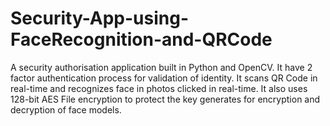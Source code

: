 # Security-App-using-FaceRecognition-and-QRCode
A security authorisation application built in Python and OpenCV. It have 2 factor authentication process for validation of identity. It scans QR Code in real-time and recognizes face in photos clicked in real-time.
It also uses 128-bit AES File encryption to protect the key generates for encryption and decryption of face models.
